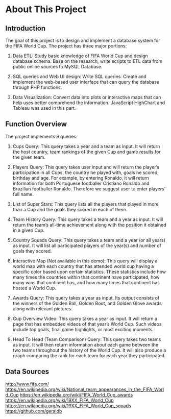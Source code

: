 # About This Project


## Introduction

The goal of this project is to design and implement a database system for the FIFA World Cup. The project has three major portions:

1. Data ETL: Study basic knowledge of FIFA World Cup and design database schema. Base on the research, write scripts to ETL data from public online sources to MySQL Database.

2. SQL queries and Web UI design: Write SQL queries. Create and implement the web-based user interface that can query the database through PHP functions.

3. Data Visualization: Convert data into plots or interactive maps that can help uses better comprehend the information. JavaScript HighChart and Tableau was used in this part.

## Function Overview

The project implements 9 queries:

1. Cups Query: This query takes a year and a team as input. It will return the host country, team rankings of the given Cup and game results for the given team.

2. Players Query: This query takes user input and will return the player’s participation in all Cups, the country he played with, goals he scored, birthday and age. For example, by entering Ronaldo, it will return information for both Portuguese footballer Cristiano Ronaldo and Brazilian footballer Ronaldo. Therefore we suggest user to enter players’ full name.

3. List of Super Stars: This query lists all the players that played in more than a Cup and the goals they scored in each of them.

4. Team History Query: This query takes a team and a year as input. It will return the team’s all-time achievement along with the position it obtained in a given Cup.

5. Country Squads Query: This query takes a team and a year (or all years) as input. It will list all participated players of the year(s) and number of goals they scored.

6. Interactive Map (Not available in this demo): This query will display a world map with each country that has attended world cup having a specific color based upon certain statistics. These statistics include how many times the countries within that continent have participated, how many wins that continent has, and how many times that continent has hosted a World Cup.

7. Awards Query: This query takes a year as input. Its output consists of the winners of the Golden Ball, Golden Boot, and Golden Glove awards along with relevant pictures.

8. Cup Overview Video: This query takes a year as input. It will return a page that has embedded videos of that year’s World Cup. Such videos include top goals, final game highlights, or most exciting moments.

9. Head To Head (Team Comparison) Query: This query takes two teams as input. It will then return information about each game between the two teams throughout the history of the World Cup. It will also produce a graph comparing the rank for each team for each year they participated.

## Data Sources
http://www.fifa.com/ 
https://en.wikipedia.org/wiki/National_team_appearances_in_the_FIFA_World_Cup 
https://en.wikipedia.org/wiki/FIFA_World_Cup_awards 
https://en.wikipedia.org/wiki/19XX_FIFA_World_Cup 
https://en.wikipedia.org/wiki/19XX_FIFA_World_Cup_squads
https://github.com/geraldb
